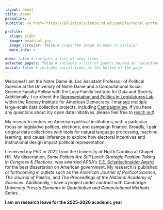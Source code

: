 ```yaml
---
layout: about
title: About
permalink: /
subtitle: <a href='https://politicalscience.nd.edu/people/rachel-porter/'>Notre Dame du Lac Assistant Professor & Computational Social Science Fellow</a>

profile:
  align: right
  image: headshot.jpg
  image_circular: false # crops the image to make it circular
  more_info: >

news: false # includes a list of news items
selected_papers: false # includes a list of papers marked as "selected={true}"
social: false # includes social icons at the bottom of the page
---
```


Welcome! I am the Notre Dame du Lac Assistant Professor of Political Science at the University of Notre Dame and a Computational Social Science Faculty Fellow with the Lucy Family Institute for Data and Society. Additionally, I co-direct the [Representation and Politics in Legislatures Lab](https://rooneycenter.nd.edu/research/representation-and-politics-in-legislatures-lab/) within the Rooney Institute for American Democracy. I manage multiple large-scale data collection projects, including [CampaignView](https://campaignview.org/). If you have any questions about my open data initiatives, please feel free to [reach out](mailto:rachel.porter@nd.edu)!

My research centers on American political institutions, with a particular focus on legislative politics, elections, and campaign finance. Broadly, I pair original data collections with tools for natural language processing, machine learning, and causal inference to explore how electoral incentives and institutional design impact political representation. 

I received my PhD in 2022 from the University of North Carolina at Chapel Hill. My dissertation, *Some Politics Are Still Local: Strategic Position Taking in Congress & Elections*, was awarded APSA's [E.E. Schattschneider Award](https://politicalsciencenow.com/rachel-porter-receives-the-2023-e-e-schattschneider-award/) for the best dissertation on American government. My research is published or forthcoming in outlets such as the *American Journal of Political Science*, *The Journal of Politics*, and *The Proceedings of the National Academy of Sciences*. Additionally, I have a project under contract with Cambridge University Press's *Elements in Quantitative and Computational Methods* Series.

**I am on research leave for the 2025-2026 academic year**

